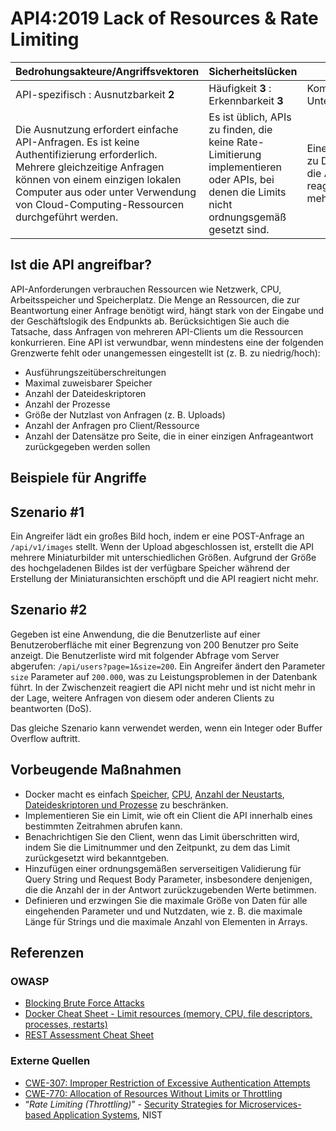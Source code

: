 API4:2019 Lack of Resources & Rate Limiting
===========================================

| Bedrohungsakteure/Angriffsvektoren | Sicherheitslücken | Auswirkungen |
| - | - | - |
| API-spezifisch : Ausnutzbarkeit **2** | Häufigkeit **3** : Erkennbarkeit **3** | Komplexität **2** : Unternehmensspezifisch |
| Die Ausnutzung erfordert einfache API-Anfragen. Es ist keine Authentifizierung erforderlich. Mehrere gleichzeitige Anfragen können von einem einzigen lokalen Computer aus oder unter Verwendung von Cloud-Computing-Ressourcen durchgeführt werden. | Es ist üblich, APIs zu finden, die keine Rate-Limitierung implementieren oder APIs, bei denen die Limits nicht ordnungsgemäß gesetzt sind. | Eine Ausnutzung kann zu DoS führen, wodurch die API nicht mehr reagiert oder sogar nicht mehr verfügbar ist. |

## Ist die API angreifbar?

API-Anforderungen verbrauchen Ressourcen wie Netzwerk, CPU, Arbeitsspeicher und Speicherplatz. Die
Menge an Ressourcen, die zur Beantwortung einer Anfrage benötigt wird, hängt stark von der
Eingabe und der Geschäftslogik des Endpunkts ab. Berücksichtigen Sie auch die Tatsache, dass Anfragen von
mehreren API-Clients um die Ressourcen konkurrieren. Eine API ist verwundbar, wenn mindestens eine
der folgenden Grenzwerte fehlt oder unangemessen eingestellt ist (z. B. zu niedrig/hoch):

* Ausführungszeitüberschreitungen
* Maximal zuweisbarer Speicher
* Anzahl der Dateideskriptoren
* Anzahl der Prozesse
* Größe der Nutzlast von Anfragen (z. B. Uploads)
* Anzahl der Anfragen pro Client/Ressource
* Anzahl der Datensätze pro Seite, die in einer einzigen Anfrageantwort zurückgegeben werden sollen

## Beispiele für Angriffe

## Szenario #1

Ein Angreifer lädt ein großes Bild hoch, indem er eine POST-Anfrage an `/api/v1/images` stellt.
Wenn der Upload abgeschlossen ist, erstellt die API mehrere Miniaturbilder mit unterschiedlichen
Größen. Aufgrund der Größe des hochgeladenen Bildes ist der verfügbare Speicher
während der Erstellung der Miniaturansichten erschöpft und die API reagiert nicht mehr.

## Szenario #2

Gegeben ist eine Anwendung, die die Benutzerliste auf einer Benutzeroberfläche mit einer Begrenzung von
200 Benutzer pro Seite anzeigt. Die Benutzerliste wird mit folgender Abfrage vom Server abgerufen: `/api/users?page=1&size=200`. Ein Angreifer ändert den Parameter `size`
Parameter auf `200.000`, was zu Leistungsproblemen in der Datenbank führt. In der Zwischenzeit
reagiert die API nicht mehr und ist nicht mehr in der Lage, weitere Anfragen von diesem
oder anderen Clients zu beantworten (DoS).

Das gleiche Szenario kann verwendet werden, wenn ein Integer oder Buffer Overflow auftritt.

## Vorbeugende Maßnahmen

* Docker macht es einfach [Speicher][1], [CPU][2], [Anzahl der Neustarts][3],
  [Dateideskriptoren und Prozesse][4] zu beschränken.
* Implementieren Sie ein Limit, wie oft ein Client die API innerhalb eines bestimmten
  Zeitrahmen abrufen kann.
* Benachrichtigen Sie den Client, wenn das Limit überschritten wird, indem Sie die Limitnummer und
  den Zeitpunkt, zu dem das Limit zurückgesetzt wird bekanntgeben.
* Hinzufügen einer ordnungsgemäßen serverseitigen Validierung für Query String und Request Body
  Parameter, insbesondere denjenigen, die die Anzahl der in der Antwort zurückzugebenden
  Werte betimmen.
* Definieren und erzwingen Sie die maximale Größe von Daten für alle eingehenden Parameter und
  und Nutzdaten, wie z. B. die maximale Länge für Strings und die maximale Anzahl von Elementen in
  Arrays.


## Referenzen

### OWASP

* [Blocking Brute Force Attacks][5]
* [Docker Cheat Sheet - Limit resources (memory, CPU, file descriptors,
  processes, restarts)][6]
* [REST Assessment Cheat Sheet][7]

### Externe Quellen

* [CWE-307: Improper Restriction of Excessive Authentication Attempts][8]
* [CWE-770: Allocation of Resources Without Limits or Throttling][9]
* “_Rate Limiting (Throttling)_” - [Security Strategies for Microservices-based
  Application Systems][10], NIST

[1]: https://docs.docker.com/config/containers/resource_constraints/#memory
[2]: https://docs.docker.com/config/containers/resource_constraints/#cpu
[3]: https://docs.docker.com/engine/reference/commandline/run/#restart-policies---restart
[4]: https://docs.docker.com/engine/reference/commandline/run/#set-ulimits-in-container---ulimit
[5]: https://www.owasp.org/index.php/Blocking_Brute_Force_Attacks
[6]: https://github.com/OWASP/CheatSheetSeries/blob/3a8134d792528a775142471b1cb14433b4fda3fb/cheatsheets/Docker_Security_Cheat_Sheet.md#rule-7---limit-resources-memory-cpu-file-descriptors-processes-restarts
[7]: https://github.com/OWASP/CheatSheetSeries/blob/3a8134d792528a775142471b1cb14433b4fda3fb/cheatsheets/REST_Assessment_Cheat_Sheet.md
[8]: https://cwe.mitre.org/data/definitions/307.html
[9]: https://cwe.mitre.org/data/definitions/770.html
[10]: https://nvlpubs.nist.gov/nistpubs/SpecialPublications/NIST.SP.800-204-draft.pdf
